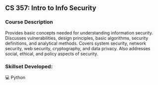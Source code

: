 ## CS 357: Intro to Info Security

### Course Description
Provides basic concepts needed for understanding information security. Discusses vulnerabilities, design principles, basic algorithms, security definitions, and analytical methods. Covers system security, network security, web security, cryptography, and data privacy. Also addresses social, ethical, and policy aspects of security.

### Skillset Developed:
💻 Python <br>
